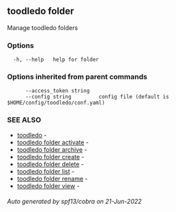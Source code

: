 ## toodledo folder

Manage toodledo folders

### Options

```
  -h, --help   help for folder
```

### Options inherited from parent commands

```
      --access_token string   
      --config string         config file (default is $HOME/config/toodledo/conf.yaml)
```

### SEE ALSO

* [toodledo](toodledo.md)	 - 
* [toodledo folder activate](toodledo_folder_activate.md)	 - 
* [toodledo folder archive](toodledo_folder_archive.md)	 - 
* [toodledo folder create](toodledo_folder_create.md)	 - 
* [toodledo folder delete](toodledo_folder_delete.md)	 - 
* [toodledo folder list](toodledo_folder_list.md)	 - 
* [toodledo folder rename](toodledo_folder_rename.md)	 - 
* [toodledo folder view](toodledo_folder_view.md)	 - 

###### Auto generated by spf13/cobra on 21-Jun-2022
